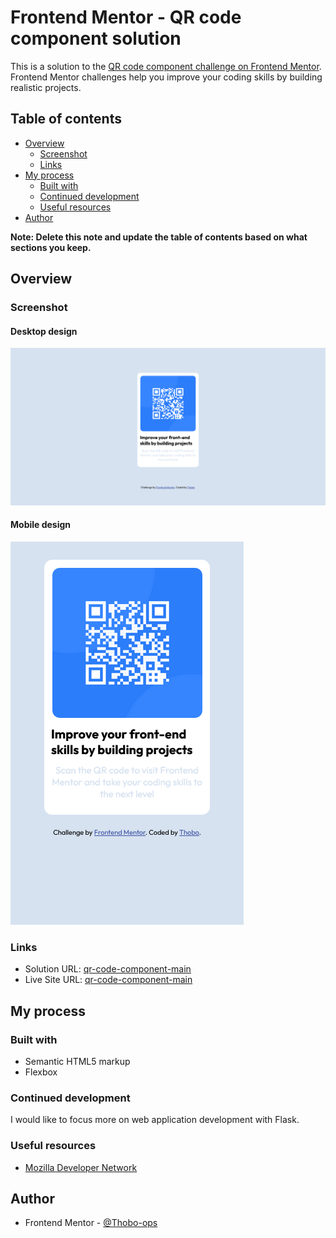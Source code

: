 # Frontend Mentor - QR code component solution

This is a solution to the [QR code component challenge on Frontend Mentor](https://www.frontendmentor.io/challenges/qr-code-component-iux_sIO_H). Frontend Mentor challenges help you improve your coding skills by building realistic projects. 

## Table of contents

- [Overview](#overview)
  - [Screenshot](#screenshot)
  - [Links](#links)
- [My process](#my-process)
  - [Built with](#built-with)
  - [Continued development](#continued-development)
  - [Useful resources](#useful-resources)
- [Author](#author)

**Note: Delete this note and update the table of contents based on what sections you keep.**

## Overview

### Screenshot

#### Desktop design
![](./screenshots/desktop-screenshot.png)

#### Mobile design
![](./screenshots/mobile-screenshot.png)

### Links

- Solution URL: [qr-code-component-main](https://github.com/Thobo-Gaboipewe/qr-code-component-main)
- Live Site URL: [qr-code-component-main](https://https://qr-code-component-main-t.netlify.app/)

## My process

### Built with

- Semantic HTML5 markup
- Flexbox

### Continued development

I would like to focus more on web application development with Flask.


### Useful resources

- [Mozilla Developer Network](https://www.developer.mozilla.org)

## Author

- Frontend Mentor - [@Thobo-ops](https://www.frontendmentor.io/profile/Thobo-ops)